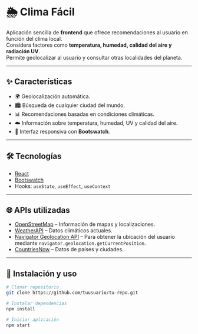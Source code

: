 # 🌦️ Clima Fácil

Aplicación sencilla de **frontend** que ofrece recomendaciones al usuario en función del clima local.  
Considera factores como **temperatura, humedad, calidad del aire y radiación UV**.  
Permite geolocalizar al usuario y consultar otras localidades del planeta.

---

## ✨ Características
- 🌍 Geolocalización automática.  
- 🏙️ Búsqueda de cualquier ciudad del mundo.  
- 📊 Recomendaciones basadas en condiciones climáticas.  
- ☁️ Información sobre temperatura, humedad, UV y calidad del aire.  
- 🎨 Interfaz responsiva con **Bootswatch**.  

---

## 🛠️ Tecnologías
- [React](https://react.dev/)  
- [Bootswatch](https://bootswatch.com/)  
- Hooks: `useState`, `useEffect`, `useContext`  

---

## 🌐 APIs utilizadas
- [OpenStreetMap](https://www.openstreetmap.org/) – Información de mapas y localizaciones.  
- [WeatherAPI](https://www.weatherapi.com/) – Datos climáticos actuales.  
- [Navigator Geolocation API](https://developer.mozilla.org/en-US/docs/Web/API/Geolocation_API) – Para obtener la ubicación del usuario mediante `navigator.geolocation.getCurrentPosition`.  
- [CountriesNow](https://countriesnow.space/) – Datos de países y ciudades.  


---

## 🚀 Instalación y uso
```bash
# Clonar repositorio
git clone https://github.com/tuusuario/tu-repo.git

# Instalar dependencias
npm install

# Iniciar aplicación
npm start
